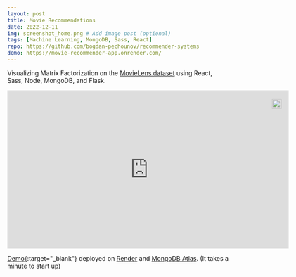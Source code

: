 ```yaml
---
layout: post
title: Movie Recommendations
date: 2022-12-11
img: screenshot_home.png # Add image post (optional)
tags: [Machine Learning, MongoDB, Sass, React]
repo: https://github.com/bogdan-pechounov/recommender-systems
demo: https://movie-recommender-app.onrender.com/
---
```


Visualizing Matrix Factorization on the [MovieLens dataset](https://grouplens.org/datasets/movielens/latest/) using React, Sass, Node, MongoDB, and Flask.

<div style="position:relative;width:fit-content;height:fit-content;margin:auto">
            <a style="position:absolute;top:20px;right:1rem;opacity:0.8;" href="https://clipchamp.com/watch/DcdIDGWl5O2?utm_source=embed&utm_medium=embed&utm_campaign=watch">
                <img style="height:22px;" src="https://clipchamp.com/e.svg" alt="Made with Clipchamp" />
            </a>
            <iframe allow="autoplay;" allowfullscreen style="border:none" src="https://clipchamp.com/watch/DcdIDGWl5O2/embed" width="640" height="360"></iframe>
        </div>
        
[Demo](https://movie-recommender-app.onrender.com/){:target="_blank"} deployed on [Render](https://render.com/) and [MongoDB Atlas](https://www.mongodb.com/atlas/database). (It takes a minute to start up)

